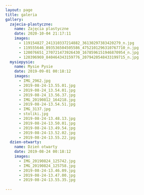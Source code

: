 ```yaml
---
layout: page
title: galeria
gallery:
  zajecia-plastyczne:
    name: Zajęcia plastyczne
    date: 2020-10-04 21:17:11
    images:
      - 119154827_241310337214882_36130297383420279_n.jpg
      - 119555646_893536504505586_4752101296310767710_n.jpg
      - 120076651_270721473926430_1678596151946870954_n.jpg
      - 120396969_840464343159776_2079420548433199715_n.jpg
  mysiepysie:
    name: Mysie Pysie
    date: 2019-09-01 00:18:12
    images:
      - IMG_2962.jpg
      - 2019-08-24-13.55.01.jpg
      - 2019-08-24_13.54.01.jpg
      - 2019-08-24_13.56.37.jpg
      - IMG_20190812_164218.jpg
      - 2019-08-24-13.54.51.jpg
      - IMG_3137.jpg
      - stoliki.jpg
      - 2019-08-24-13.48.13.jpg
      - 2019-08-24-13.50.01.jpg
      - 2019-08-24-13.49.54.jpg
      - 2019-08-24-13.52.02.jpg
      - 2019-08-24-13.55.22.jpg
  dzien-otwarty:
    name: Dzień otwarty
    date: 2019-08-24 00:18:12
    images:
      - IMG_20190824_125742.jpg
      - IMG_20190824_125758.jpg
      - 2019-08-24-13.46.09.jpg
      - 2019-08-24-13.47.00.jpg
      - 2019-08-24-13.55.35.jpg
  
---
```

